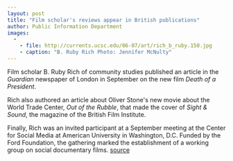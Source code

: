 ```yaml
---
layout: post
title: "Film scholar's reviews appear in British publications"
author: Public Information Department
images:
  -
    - file: http://currents.ucsc.edu/06-07/art/rich_b_ruby.150.jpg
    - caption: "B. Ruby Rich Photo: Jennifer McNulty"
---
```


Film scholar B. Ruby Rich of community studies published an article in the _Guardian_ newspaper of London in September on the new film _Death of a President_.

Rich also authored an article about Oliver Stone's new movie about the World Trade Center, _Out of the Rubble_, that made the cover of _Sight & Sound_, the magazine of the British Film Institute.

Finally, Rich was an invited participant at a September meeting at the Center for Social Media at American University in Washington, D.C. Funded by the Ford Foundation, the gathering marked the establishment of a working group on social documentary films.
[source](http://www1.ucsc.edu/currents/06-07/11-13/rich.asp "Permalink to rich")
